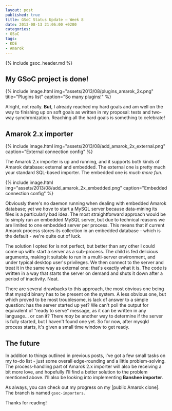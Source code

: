 ```yaml
---
layout: post
published: true
title: GSoC Status Update – Week 8
date: 2013-08-13 21:06:00 +0200
categories:
- GSoC
tags:
- KDE
- Amarok
---
```


{% include gsoc_header.md %}

## My GSoC project is done!

{% include image.html img="assets/2013/08/plugins_amarok_2x.png" title="Plugins list" caption="So many plugins!" %}

Alright, not really. **But**, I already reached my hard goals and am well on the
way to finishing up on soft goals as written in my proposal: tests and two-way
synchronization. Reaching all the hard goals is something to celebrate!

## Amarok 2.x importer

{% include image.html img="assets/2013/08/add_amarok_2x_external.png" caption="External connection config" %}

The Amarok 2.x importer is up and running, and it supports both kinds of Amarok
database: external and embedded. The external one is pretty much your standard
SQL-based importer. The embedded one is *much more fun*.

{% include image.html img="assets/2013/08/add_amarok_2x_embedded.png" caption="Embedded connection config" %}

Obviously there's no daemon running when dealing with embedded Amarok database;
yet we *have* to start a MySQL server because data-mining its files is a
particularly bad idea. The most straightforward approach would be to simply run
an embedded MySQL server, but due to technical reasons we are limited to one
embedded server per process. This means that if current Amarok process stores
its collection in an embedded database - which is the default - we're quite out
of luck.

The solution I opted for is not perfect, but better than any other I could come
up with: start a server as a sub-process. The child is fed delicious arguments,
making it suitable to run in a multi-server environment, and under typical
desktop user's privileges. We then connect to the server and treat it in the
same way as external one: that's exactly what it is. The code is written in a
way that starts the server on demand and shuts it down after a period of
inactivity. Neat.

There are several drawbacks to this approach, the most obvious one being that
mysqld binary has to be present on the system. A less obvious one, but which
proved to be most troublesome, is lack of answer to a simple question: has the
server started up yet? We can't poll the output for equivalent of "ready to
serve" message, as it can be written in any language... or can it? There *may*
be another way to determine if the server is fully started, but I haven't found
one yet. So for now, after mysqld process starts, it's given a small time window
to get ready.

## The future

In addition to things outlined in previous posts, I've got a few small tasks on
my to-do list - just some overall edge-rounding and a little problem-solving.
The process-handling part of Amarok 2.x importer will also be receiving a bit
more love, and hopefully I'll find a better solution to the problem mentioned
above. I'll also be looking into implementing **Banshee importer**.

As always, you can check out my progress on my [public Amarok clone]. The branch
is named `gsoc-importers`.

Thanks for reading!
